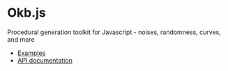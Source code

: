 # Okb.js
Procedural generation toolkit for Javascript - noises, randomness, curves, and more

- [Examples](https://lingdong-.github.io/Okb.js/examples/index.html)
- [API documentation](https://lingdong-.github.io/Okb.js/api/index.html)